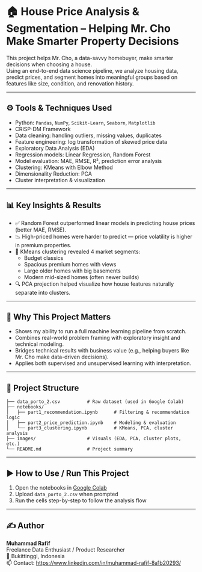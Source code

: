 
# 🏠 House Price Analysis & Segmentation – Helping Mr. Cho Make Smarter Property Decisions

This project helps Mr. Cho, a data-savvy homebuyer, make smarter decisions when choosing a house.  
Using an end-to-end data science pipeline, we analyze housing data, predict prices, and segment homes into meaningful groups based on features like size, condition, and renovation history.

---

## ⚙️ Tools & Techniques Used

- Python: `Pandas`, `NumPy`, `Scikit-Learn`, `Seaborn`, `Matplotlib`
- CRISP-DM Framework
- Data cleaning: handling outliers, missing values, duplicates
- Feature engineering: log transformation of skewed price data
- Exploratory Data Analysis (EDA)
- Regression models: Linear Regression, Random Forest
- Model evaluation: MAE, RMSE, R², prediction error analysis
- Clustering: KMeans with Elbow Method
- Dimensionality Reduction: PCA
- Cluster interpretation & visualization

---

## 📊 Key Insights & Results

- ✅ Random Forest outperformed linear models in predicting house prices (better MAE, RMSE).
- 📉 High-priced homes were harder to predict — price volatility is higher in premium properties.
- 🧩 KMeans clustering revealed 4 market segments:
  - Budget classics
  - Spacious premium homes with views
  - Large older homes with big basements
  - Modern mid-sized homes (often newer builds)
- 🔍 PCA projection helped visualize how house features naturally separate into clusters.

---

## 🚀 Why This Project Matters

- Shows my ability to run a full machine learning pipeline from scratch.
- Combines real-world problem framing with exploratory insight and technical modeling.
- Bridges technical results with business value (e.g., helping buyers like Mr. Cho make data-driven decisions).
- Applies both supervised and unsupervised learning with interpretation.

---

## 📂 Project Structure

```
├── data_porto_2.csv          # Raw dataset (used in Google Colab)
├── notebooks/
│   ├── part1_recommendation.ipynb      # Filtering & recommendation logic
│   ├── part2_price_prediction.ipynb    # Modeling & evaluation
│   └── part3_clustering.ipynb          # KMeans, PCA, cluster analysis
├── images/                   # Visuals (EDA, PCA, cluster plots, etc.)
└── README.md                 # Project summary
```

---

## ▶️ How to Use / Run This Project

1. Open the notebooks in [Google Colab](https://colab.research.google.com/)
2. Upload `data_porto_2.csv` when prompted
3. Run the cells step-by-step to follow the analysis flow

---

## ✍️ Author

**Muhammad Rafif**  
Freelance Data Enthusiast / Product Researcher  
📍 Bukittinggi, Indonesia  
📫 Contact: https://www.linkedin.com/in/muhammad-rafif-8a1b20293/
